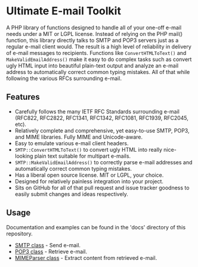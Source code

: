 Ultimate E-mail Toolkit
=======================

A PHP library of functions designed to handle all of your one-off e-mail needs under a MIT or LGPL license.  Instead of relying on the PHP mail() function, this library directly talks to SMTP and POP3 servers just as a regular e-mail client would.  The result is a high level of reliability in delivery of e-mail messages to recipients.  Functions like `ConvertHTMLToText()` and `MakeValidEmailAddress()` make it easy to do complex tasks such as convert ugly HTML input into beautiful plain-text output and analyze an e-mail address to automatically correct common typing mistakes.  All of that while following the various RFCs surrounding e-mail.

Features
--------

* Carefully follows the many IETF RFC Standards surrounding e-mail (RFC822, RFC2822, RFC1341, RFC1342, RFC1081, RFC1939, RFC2045, etc).
* Relatively complete and comprehensive, yet easy-to-use SMTP, POP3, and MIME libraries.  Fully MIME and Unicode-aware.
* Easy to emulate various e-mail client headers.
* `SMTP::ConvertHTMLToText()` to convert ugly HTML into really nice-looking plain text suitable for multipart e-mails.
* `SMTP::MakeValidEmailAddress()` to correctly parse e-mail addresses and automatically correct common typing mistakes.
* Has a liberal open source license.  MIT or LGPL, your choice.
* Designed for relatively painless integration into your project.
* Sits on GitHub for all of that pull request and issue tracker goodness to easily submit changes and ideas respectively.

Usage
-----

Documentation and examples can be found in the 'docs' directory of this repository.

* [SMTP class](https://github.com/cubiclesoft/ultimate-email/blob/master/docs/smtp.md) - Send e-mail.
* [POP3 class](https://github.com/cubiclesoft/ultimate-email/blob/master/docs/pop3.md) - Retrieve e-mail.
* [MIMEParser class](https://github.com/cubiclesoft/ultimate-email/blob/master/docs/mime_parser.md) - Extract content from retrieved e-mail.
